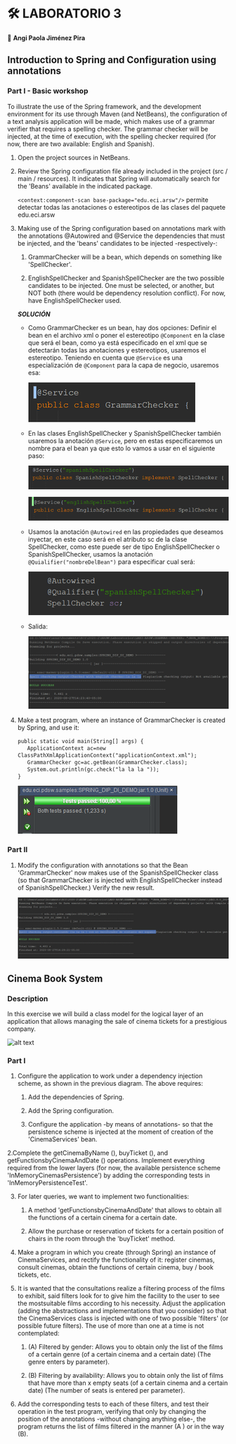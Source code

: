 # 🛠️ LABORATORIO 3
  
  📌 **Angi Paola Jiménez Pira**
  
  
## Introduction to Spring and Configuration using annotations
  
### Part I - Basic workshop 

   To illustrate the use of the Spring framework, and the development environment for its use through Maven (and NetBeans), the configuration of a text analysis application
   will be made, which makes use of a grammar verifier that requires a spelling checker. The grammar checker will be injected, at the time of execution, with the spelling
   checker required (for now, there are two available: English and Spanish).
   
   1. Open the project sources in NetBeans.
   
   2. Review the Spring configuration file already included in the project (src / main / resources). It indicates that Spring will automatically search for the 'Beans'
   available in the indicated package.
   
       `<context:component-scan base-package="edu.eci.arsw"/>`  permite detectar todas las anotaciones o estereotipos de las clases del paquete edu.eci.arsw 
   
   3. Making use of the Spring configuration based on annotations mark with the annotations @Autowired and @Service the dependencies that must be injected, and the 'beans'
   candidates to be injected -respectively-:
   
         1. GrammarChecker will be a bean, which depends on something like 'SpellChecker'.
	 
         2. EnglishSpellChecker and SpanishSpellChecker are the two possible candidates to be injected. One must be selected, or another, but NOT both (there would be
	 dependency resolution conflict). For now, have EnglishSpellChecker used.
	 
	  ***SOLUCIÓN***
	 
	   * Como GrammarChecker es un bean, hay dos opciones: Definir el bean en el archivo xml o poner el estereotipo `@Component` en la clase que será el bean, como ya
	   está especificado en el xml que se detectarán todas las anotaciones y estereotipos, usaremos el estereotipo. Teniendo en cuenta que `@Service` es una
	   especialización de `@Component` para la capa de negocio, usaremos esa:
		 
		    ![alt text](https://raw.githubusercontent.com/angipaola10/LAB3-ARSW/master/GRAMMAR-CHECKER/img/service1.png)
		 
	   * En las clases EnglishSpellChecker y SpanishSpellChecker también usaremos la anotación `@Service`, pero en estas especificaremos un nombre para el bean ya que 
	   esto lo vamos a usar en el siguiente paso:
		 
		    ![alt text](https://raw.githubusercontent.com/angipaola10/LAB3-ARSW/master/GRAMMAR-CHECKER/img/service2.png)
		    
		    ![alt text](https://raw.githubusercontent.com/angipaola10/LAB3-ARSW/master/GRAMMAR-CHECKER/img/service3.png)
		 
	   *  Usamos la anotación `@Autowired` en las propiedades que deseamos inyectar, en este caso será en el atributo sc de la clase SpellChecker, como este puede ser  de 
	   tipo EnglishSpellChecker o SpanishSpellChecker, usamos la anotación `@Quialifier("nombreDelBean")` para especificar cual será: 
		 
		    ![alt text](https://raw.githubusercontent.com/angipaola10/LAB3-ARSW/master/GRAMMAR-CHECKER/img/autowired.png) 
	   
	   * Salida:
	   
		    ![alt text](https://raw.githubusercontent.com/angipaola10/LAB3-ARSW/master/GRAMMAR-CHECKER/img/outputenglish.png) 
	 
   4. Make a test program, where an instance of GrammarChecker is created by Spring, and use it:
   
   	      public static void main(String[] args) {
	         ApplicationContext ac=new ClassPathXmlApplicationContext("applicationContext.xml");
	         GrammarChecker gc=ac.getBean(GrammarChecker.class);
	         System.out.println(gc.check("la la la "));
          }
	  
	  ![alt text](https://raw.githubusercontent.com/angipaola10/LAB3-ARSW/master/GRAMMAR-CHECKER/img/test1.png) 
	  	  
### Part II

   1. Modify the configuration with annotations so that the Bean 'GrammarChecker' now makes use of the SpanishSpellChecker class (so that GrammarChecker is injected with
   EnglishSpellChecker instead of SpanishSpellChecker.) Verify the new result.
   
      ![alt text](https://raw.githubusercontent.com/angipaola10/LAB3-ARSW/master/GRAMMAR-CHECKER/img/outputspanish.png) 
   
## Cinema Book System

###  Description

   In this exercise we will build a class model for the logical layer of an application that allows managing the sale of cinema tickets for a prestigious company.
   
   ![alt text](https://raw.githubusercontent.com/angipaola10/LAB3-ARSW/master//img/CinemaClassDiagram.png) 
   
### Part I

   1. Configure the application to work under a dependency injection scheme, as shown in the previous diagram. The above requires:
   
        1. Add the dependencies of Spring.
	
        2. Add the Spring configuration. 
	
        3. Configure the application -by means of annotations- so that the persistence scheme is injected at the moment of creation of the 'CinemaServices' bean.   
	
   2.Complete the getCinemaByName (), buyTicket (), and getFunctionsbyCinemaAndDate () operations. Implement everything required from the lower layers (for now, the available
   persistence scheme 'InMemoryCinemasPersistence') by adding the corresponding tests in 'InMemoryPersistenceTest'.
   
   3. For later queries, we want to implement two functionalities:
   
        1. A method 'getFunctionsbyCinemaAndDate' that allows to obtain all the functions of a certain cinema for a certain date. 
	
        2. Allow the purchase or reservation of tickets for a certain position of chairs in the room through the 'buyTicket' method. 
	
   4. Make a program in which you create (through Spring) an instance of CinemaServices, and rectify the functionality of it: register cinemas, consult cinemas, obtain the
   functions of certain cinema, buy / book tickets, etc.
  
  5. It is wanted that the consultations realize a filtering process of the films to exhibit, said filters look for to give him the facility to the user to see the 
  mostsuitable films according to his necessity. Adjust the application (adding the abstractions and implementations that you consider) so that the CinemaServices class is
  injected with one of two possible 'filters' (or possible future filters). The use of more than one at a time is not contemplated:
  
        1. (A) Filtered by gender: Allows you to obtain only the list of the films of a certain genre (of a certain cinema and a certain date) (The genre enters by
	parameter). 
	
        2. (B) Filtering by availability: Allows you to obtain only the list of films that have more than x empty seats (of a certain cinema and a certain date) (The number
	of seats is entered per parameter).
   
   6. Add the corresponding tests to each of these filters, and test their operation in the test program, verifying that only by changing the position of the annotations
   -without changing anything else-, the program returns the list of films filtered in the manner (A ) or in the way (B).
   


